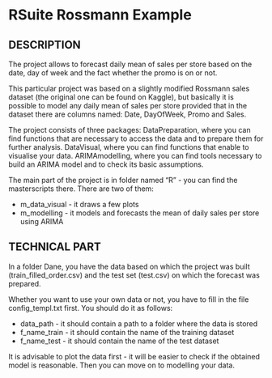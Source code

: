# RSuite Rossmann Example

## DESCRIPTION

The project allows to forecast daily mean of sales per store based on the date, day of week and the fact whether the promo is on or not.

This particular project was based on a slightly modified Rossmann sales dataset (the original one can be found on Kaggle), but basically it is possible to model any daily mean of sales per store provided that in the dataset there are columns named: Date, DayOfWeek, Promo and Sales.

The project consists of three packages:
 DataPreparation, where you can find functions that are necessary to access the data and to prepare them for further analysis.
 DataVisual, where you can find functions that enable to visualise your data.
 ARIMAmodelling, where you can find tools necessary to build an ARIMA model and to check its basic assumptions.

The main part of the project is in folder named “R” - you can find the masterscripts there. There are two of them:
* m_data_visual - it draws a few plots 
* m_modelling - it models and forecasts the mean of daily sales per store using ARIMA

## TECHNICAL PART

In a folder Dane, you have the data based on which the project was built (train_filled_order.csv) and the test set (test.csv) on which the forecast was prepared. 

Whether you want to use your own data or not, you have to fill in the file config_templ.txt first. You should do it as follows:
* data_path - it should contain a path to a folder where the data is stored
* f_name_train - it should contain the name of the training dataset
* f_name_test - it should contain the name of the test dataset

It is advisable to plot the data first - it will be easier to check if the obtained model is reasonable.
Then you can move on to modelling your data.
